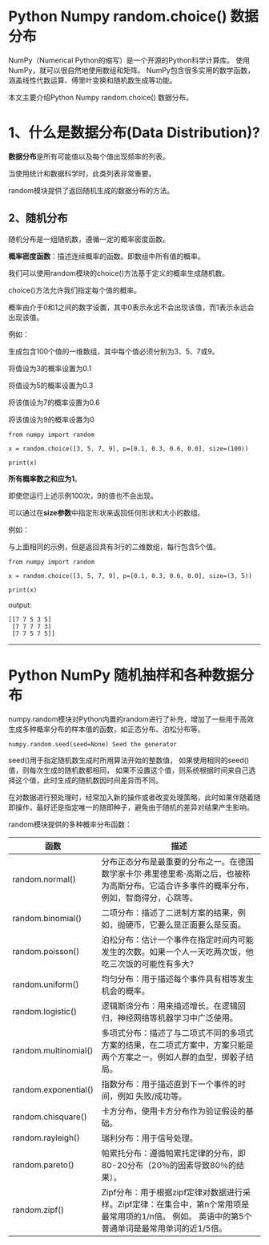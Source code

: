 # Python Numpy random.choice() 数据分布

NumPy（Numerical Python的缩写）是一个开源的Python科学计算库。
使用NumPy，就可以很自然地使用数组和矩阵。
NumPy包含很多实用的数学函数，涵盖线性代数运算、傅里叶变换和随机数生成等功能。

本文主要介绍Python Numpy random.choice() 数据分布。

# 1、什么是数据分布(Data Distribution)?
**数据分布**是所有可能值以及每个值出现频率的列表。

当使用统计和数据科学时，此类列表非常重要。

random模块提供了返回随机生成的数据分布的方法。

## 2、随机分布
随机分布是一组随机数，遵循一定的概率密度函数。

**概率密度函数**：描述连续概率的函数。即数组中所有值的概率。

我们可以使用random模块的choice()方法基于定义的概率生成随机数。

choice()方法允许我们指定每个值的概率。

概率由介于0和1之间的数字设置，其中0表示永远不会出现该值，而1表示永远会出现该值。

例如：

生成包含100个值的一维数组，其中每个值必须分别为3、5、7或9。

将值设为3的概率设置为0.1

将值设为5的概率设置为0.3

将该值设为7的概率设置为0.6

将该值设为9的概率设置为0

```text
from numpy import random

x = random.choice([3, 5, 7, 9], p=[0.1, 0.3, 0.6, 0.0], size=(100))

print(x)
```
**所有概率数之和应为1**。

即使您运行上述示例100次，9的值也不会出现。

可以通过在**size参数**中指定形状来返回任何形状和大小的数组。

例如：

与上面相同的示例，但是返回具有3行的二维数组，每行包含5个值。
```text
from numpy import random

x = random.choice([3, 5, 7, 9], p=[0.1, 0.3, 0.6, 0.0], size=(3, 5))

print(x)
```
output:
```text
[[7 7 5 3 5]
 [7 7 7 7 3]
 [7 7 5 7 5]]
```

---

# Python NumPy 随机抽样和各种数据分布

numpy.random模块对Python内置的random进行了补充，增加了一些用于高效生成多种概率分布的样本值的函数，如正态分布、泊松分布等。
```text
numpy.random.seed(seed=None) Seed the generator
```

seed()用于指定随机数生成时所用算法开始的整数值，
如果使用相同的seed()值，则每次生成的随机数都相同，
如果不设置这个值，则系统根据时间来自己选择这个值，此时生成的随机数因时间差异而不同。

在对数据进行预处理时，经常加入新的操作或者改变处理策略，此时如果伴随着随即操作，最好还是指定唯一的随即种子，避免由于随机的差异对结果产生影响。

random模块提供的多种概率分布函数：

| 函数                   | 描述                                                                                  |
|----------------------|-------------------------------------------------------------------------------------|
| random.normal()      | 分布正态分布是最重要的分布之一。在德国数学家卡尔·弗里德里希·高斯之后，也被称为高斯分布。它适合许多事件的概率分布，例如，智商得分，心跳等。              |
| random.binomial()    | 二项分布：描述了二进制方案的结果，例如，抛硬币，它要么是正面要么是反面。                                                |
| random.poisson()     | 泊松分布：估计一个事件在指定时间内可能发生的次数。如果一个人一天吃两次饭，他吃三次饭的可能性有多大?                                  |
| random.uniform()     | 均匀分布：用于描述每个事件具有相等发生机会的概率。                                                           |
| random.logistic()    | 逻辑斯谛分布：用来描述增长。在逻辑回归，神经网络等机器学习中广泛使用。                                                 |
| random.multinomial() | 多项式分布：描述了与二项式不同的多项式方案的结果，在二项式方案中，方案只能是两个方案之一。例如人群的血型，掷骰子结局。                         |
| random.exponential() | 指数分布：用于描述直到下一个事件的时间，例如 失败/成功等。                                                      |
| random.chisquare()   | 卡方分布，使用卡方分布作为验证假设的基础。                                                               |
| random.rayleigh()    | 瑞利分布：用于信号处理。                                                                        |
| random.pareto()      | 帕累托分布：遵循帕累托定律的分布，即80-20分布（20％的因素导致80％的结果）。                                          |
| random.zipf()        | Zipf分布：用于根据zipf定律对数据进行采样。Zipf定律：在集合中，第n个常用项是最常用项的1/n倍。 例如。 英语中的第5个普通单词是最常用单词的近1/5倍。 |



